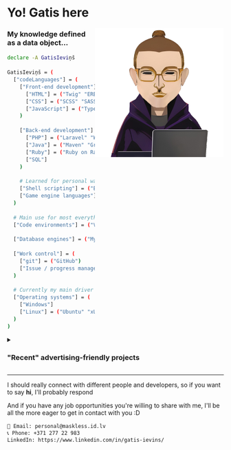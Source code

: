 # Yo! Gatis here

<img align='right' src="/img/icon.png" width="300" height="300" />

### My knowledge defined as a data object...
```bash
declare -A GatisIeviņš

GatisIeviņš = (
  ["codeLanguages"] = (
    ["Front-end development"] = (
      ["HTML"] = ("Twig" "ERB" "Slim")
      ["CSS"] = ("SCSS" "SASS" "Bootstrap" "W3.CSS" "Pure")
      ["JavaScript"] = ("TypeScript")
    )

    ["Back-end development"] = (
      ["PHP"] = ("Laravel" "Winter CMS" "CouchCMS")
      ["Java"] = ("Maven" "Gradle" "Spring")
      ["Ruby"] = ("Ruby on Rails")
      ["SQL"]
    )

    # Learned for personal wants and needs
    ["Shell scripting"] = ("Bash")
    ["Game engine languages"] = ("ChoiceScript" "Twine")
  )

  # Main use for most everything I do is VSCodium
  ["Code environments"] = ("VSCodium" "Code::Blocks" "Apache NetBeans")

  ["Database engines"] = ("MySQL" "Microsoft SQL" "MariaDB")

  ["Work control"] = (
    ["git"] = ("GitHub")
    ["Issue / progress management"] = ("Jira" "GitHub Workspaces" "Trello")
  )

  # Currently my main driver is Arch
  ["Operating systems"] = (
    ["Windows"]
    ["Linux"] = ("Ubuntu" "xUbuntu" "ArchLinux")
  )
)
```

<details><summary><h3>"Recent" advertising-friendly projects</h3></summary>

#### [Job Scraper](https://github.com/students-gi/job-scraper)
> A PHP web scraper for IT job vacancies posted in (mainly) Latvian work boards. It's fairly quick n dirty, since I made it in my free time.

---

#### [Rock, Paper, Scissors, Lizard, Spock](https://github.com/students-gi/Rock-Paper-Scissors-Lizard-Spock)
> An extended version of "Rock Paper Scissors" coded in PHP. Thanks to this, I gained access to a Ruby on Rails bootcamp organised by [Mitigate](https://akademija.mitigate.dev/).

---

#### [Flight Planner](https://github.com/students-gi/flight-planner)
> A Java Springboot API application that can store flights between different airports, and allows to search for them. A sort of "final assignment" from my [Codelex](https://www.codelex.io/) course

---

#### [MOOSE](https://github.com/students-gi/MOOSE)
> A Laravel app design for a hunting group. Created for a university assignment in 2022 in the effors of bumping my grade. Didn't work out, sadly.

</details>

---
I should really connect with different people and developers, so if you want to say **hi**, I'll probably respond

And if you have any job opportunities you're willing to share with me, I'll be all the more eager to get in contact with you :D
```plaintext
📧 Email: personal@maskless.id.lv
📞 Phone: +371 277 22 983
LinkedIn: https://www.linkedin.com/in/gatis-ievins/
```
